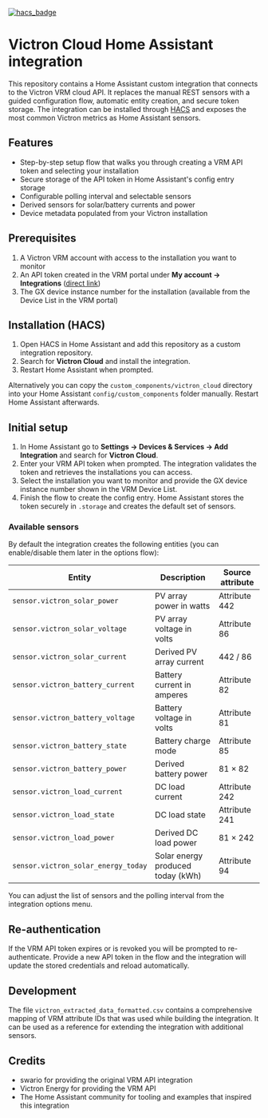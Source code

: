 [![hacs_badge](https://img.shields.io/badge/HACS-Default-41BDF5.svg?style=for-the-badge)](https://github.com/hacs/integration)

# Victron Cloud Home Assistant integration

This repository contains a Home Assistant custom integration that connects to the Victron VRM cloud API. It replaces the manual REST sensors with a guided configuration flow, automatic entity creation, and secure token storage. The integration can be installed through [HACS](https://hacs.xyz/) and exposes the most common Victron metrics as Home Assistant sensors.

## Features

- Step-by-step setup flow that walks you through creating a VRM API token and selecting your installation
- Secure storage of the API token in Home Assistant's config entry storage
- Configurable polling interval and selectable sensors
- Derived sensors for solar/battery currents and power
- Device metadata populated from your Victron installation

## Prerequisites

1. A Victron VRM account with access to the installation you want to monitor
2. An API token created in the VRM portal under **My account → Integrations** ([direct link](https://vrm.victronenergy.com/profile/integrations))
3. The GX device instance number for the installation (available from the Device List in the VRM portal)

## Installation (HACS)

1. Open HACS in Home Assistant and add this repository as a custom integration repository.
2. Search for **Victron Cloud** and install the integration.
3. Restart Home Assistant when prompted.

Alternatively you can copy the `custom_components/victron_cloud` directory into your Home Assistant `config/custom_components` folder manually. Restart Home Assistant afterwards.

## Initial setup

1. In Home Assistant go to **Settings → Devices & Services → Add Integration** and search for **Victron Cloud**.
2. Enter your VRM API token when prompted. The integration validates the token and retrieves the installations you can access.
3. Select the installation you want to monitor and provide the GX device instance number shown in the VRM Device List.
4. Finish the flow to create the config entry. Home Assistant stores the token securely in `.storage` and creates the default set of sensors.

### Available sensors

By default the integration creates the following entities (you can enable/disable them later in the options flow):

| Entity | Description | Source attribute |
| ------ | ----------- | ---------------- |
| `sensor.victron_solar_power` | PV array power in watts | Attribute 442 |
| `sensor.victron_solar_voltage` | PV array voltage in volts | Attribute 86 |
| `sensor.victron_solar_current` | Derived PV array current | 442 / 86 |
| `sensor.victron_battery_current` | Battery current in amperes | Attribute 82 |
| `sensor.victron_battery_voltage` | Battery voltage in volts | Attribute 81 |
| `sensor.victron_battery_state` | Battery charge mode | Attribute 85 |
| `sensor.victron_battery_power` | Derived battery power | 81 × 82 |
| `sensor.victron_load_current` | DC load current | Attribute 242 |
| `sensor.victron_load_state` | DC load state | Attribute 241 |
| `sensor.victron_load_power` | Derived DC load power | 81 × 242 |
| `sensor.victron_solar_energy_today` | Solar energy produced today (kWh) | Attribute 94 |

You can adjust the list of sensors and the polling interval from the integration options menu.

## Re-authentication

If the VRM API token expires or is revoked you will be prompted to re-authenticate. Provide a new API token in the flow and the integration will update the stored credentials and reload automatically.

## Development

The file `victron_extracted_data_formatted.csv` contains a comprehensive mapping of VRM attribute IDs that was used while building the integration. It can be used as a reference for extending the integration with additional sensors.

## Credits

- swario for providing the original VRM API integration
- Victron Energy for providing the VRM API
- The Home Assistant community for tooling and examples that inspired this integration
